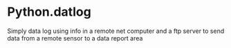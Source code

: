 # Python.datlog
Simply data log using info in a remote net computer and a ftp server to send data from a remote sensor to a data report area
